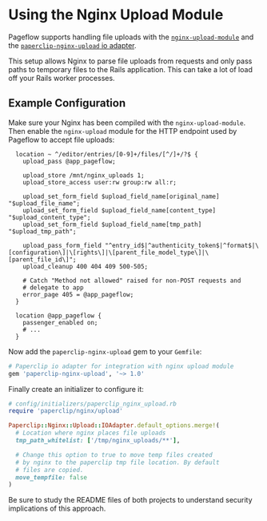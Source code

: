 # Using the Nginx Upload Module

Pageflow supports handling file uploads with
the
[`nginx-upload-module`](https://github.com/vkholodkov/nginx-upload-module) and
the
[`paperclip-nginx-upload` io adapter](https://github.com/tf/paperclip-nginx-upload).

This setup allows Nginx to parse file uploads from requests and only
pass paths to temporary files to the Rails application. This can take
a lot of load off your Rails worker processes.

## Example Configuration

Make sure your Nginx has been compiled with the
`nginx-upload-module`. Then enable the `nginx-upload` module for the
HTTP endpoint used by Pageflow to accept file uploads:

```
  location ~ ^/editor/entries/[0-9]+/files/[^/]+/?$ {
    upload_pass @app_pageflow;

    upload_store /mnt/nginx_uploads 1;
    upload_store_access user:rw group:rw all:r;

    upload_set_form_field $upload_field_name[original_name] "$upload_file_name";
    upload_set_form_field $upload_field_name[content_type] "$upload_content_type";
    upload_set_form_field $upload_field_name[tmp_path] "$upload_tmp_path";

    upload_pass_form_field "^entry_id$|^authenticity_token$|^format$|\[configuration\]|\[rights\]|\[parent_file_model_type\]|\[parent_file_id\]";
    upload_cleanup 400 404 409 500-505;

    # Catch "Method not allowed" raised for non-POST requests and
    # delegate to app
    error_page 405 = @app_pageflow;
  }

  location @app_pageflow {
    passenger_enabled on;
    # ...
  }
```

Now add the `paperclip-nginx-upload` gem to your `Gemfile`:

```ruby
# Paperclip io adapter for integration with nginx upload module
gem 'paperclip-nginx-upload', '~> 1.0'
```

Finally create an initializer to configure it:

```ruby
# config/initializers/paperclip_nginx_upload.rb
require 'paperclip/nginx/upload'

Paperclip::Nginx::Upload::IOAdapter.default_options.merge!(
  # Location where nginx places file uploads
  tmp_path_whitelist: ['/tmp/nginx_uploads/**'],

  # Change this option to true to move temp files created
  # by nginx to the paperclip tmp file location. By default
  # files are copied.
  move_tempfile: false
)
```

Be sure to study the README files of both projects to understand
security implications of this approach.
